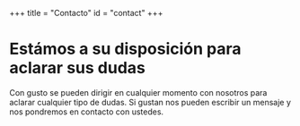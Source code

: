 +++
title = "Contacto"
id = "contact"
+++

# Estámos a su disposición para aclarar sus dudas

Con gusto se pueden dirigir en cualquier momento con nosotros para aclarar cualquier tipo de dudas.
Si gustan nos pueden escribir un mensaje y nos pondremos en contacto con ustedes.

<!--
**Favor de usar https://cicm-al.security-companion.net/index.php/567433 para inscribire y el siguiente formulario para dudas**
-->